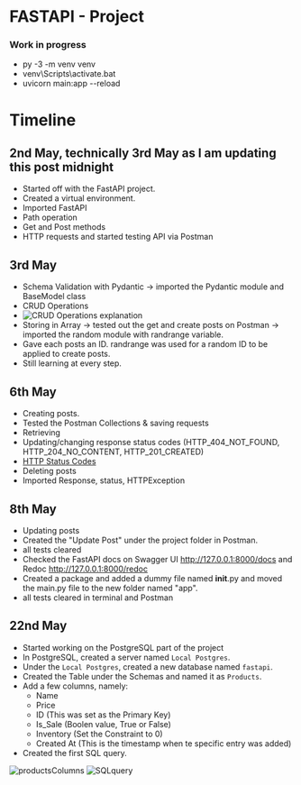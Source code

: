 # FASTAPI - Project

### Work in progress
- py  -3  -m venv venv
- venv\Scripts\activate.bat
- uvicorn main:app  --reload

# Timeline

## 2nd May, technically 3rd May as I am updating this post midnight
- Started off with the FastAPI project.
- Created a virtual environment.
- Imported FastAPI
- Path operation
- Get and Post methods
- HTTP requests and started testing API via Postman

## 3rd May
- Schema Validation with Pydantic -> imported the Pydantic module and BaseModel class
- CRUD Operations 
- ![CRUD Operations explanation](https://assets.website-files.com/5ff66329429d880392f6cba2/61c325278ba0dc1f5c550f27_CRUD%20acronym.png)
- Storing in Array -> tested out the get and create posts on Postman -> imported the random module with randrange variable.
- Gave each posts an ID. randrange was used for a random ID to be applied to create posts.
- Still learning at every step.

## 6th May
- Creating posts.
- Tested the Postman Collections & saving requests
- Retrieving
- Updating/changing response status codes (HTTP_404_NOT_FOUND, HTTP_204_NO_CONTENT, HTTP_201_CREATED)
- [HTTP Status Codes](https://developer.mozilla.org/en-US/docs/Web/HTTP/Status)
- Deleting posts
- Imported Response, status, HTTPException

## 8th May
- Updating posts
- Created the "Update Post" under the project folder in Postman.
- all tests cleared
- Checked the FastAPI docs on Swagger UI http://127.0.0.1:8000/docs and Redoc http://127.0.0.1:8000/redoc
- Created a package and added a dummy file named __init__.py and moved the main.py file to the new folder named "app".
- all tests cleared in terminal and Postman

## 22nd May
- Started working on the PostgreSQL part of the project
- In PostgreSQL, created a server named ```Local Postgres```.
- Under the ```Local Postgres```, created a new database named ```fastapi```.
- Created the Table under the Schemas and named it as ```Products```.
- Add a few columns, namely:
   - Name
   - Price
   - ID (This was set as the Primary Key)
   - Is_Sale (Boolen value, True or False)
   - Inventory (Set the Constraint to 0)
   - Created At (This is the timestamp when te specific entry was added)
- Created the first SQL query.

![productsColumns](https://user-images.githubusercontent.com/68233166/169702067-8b507a17-356b-482c-89a0-fe4d63455697.JPG)
![SQLquery](https://user-images.githubusercontent.com/68233166/169702076-6d89404e-24e4-4065-9660-ff0ae415c920.JPG)


